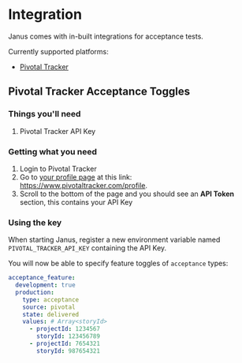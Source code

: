 # Integration

Janus comes with in-built integrations for acceptance tests.

Currently supported platforms:
  - [Pivotal Tracker](#pivotal-tracker-acceptance-toggles)  

## Pivotal Tracker Acceptance Toggles

### Things you'll need
1. Pivotal Tracker API Key

### Getting what you need
1. Login to Pivotal Tracker
2. Go to [your profile page](https://www.pivotaltracker.com/profile) at this link: https://www.pivotaltracker.com/profile.
3. Scroll to the bottom of the page and you should see an **API Token** section, this contains your API Key

### Using the key
When starting Janus, register a new environment variable named `PIVOTAL_TRACKER_API_KEY` containing the API Key.

You will now be able to specify feature toggles of `acceptance` types:

```yaml
acceptance_feature:
  development: true
  production:
    type: acceptance
    source: pivotal
    state: delivered
    values: # Array<storyId>
      - projectId: 1234567
        storyId: 123456789
      - projectId: 7654321
        storyId: 987654321
```